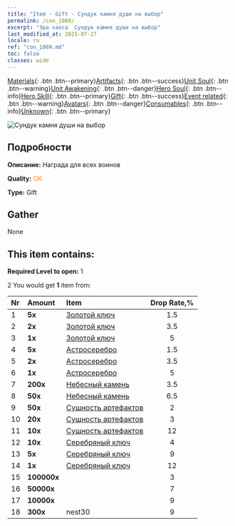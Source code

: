 ```yaml
---
title: "Item - Gift - Сундук камня души на выбор"
permalink: /con_1069/
excerpt: "Эра хаоса  Сундук камня души на выбор"
last_modified_at: 2021-07-27
locale: ru
ref: "con_1069.md"
toc: false
classes: wide
---
```

 [Materials](/ItemsRU/){: .btn .btn--primary}[Artifacts](/ItemsRU/Artifacts/){: .btn .btn--success}[Unit Soul](/ItemsRU/UnitSoul/){: .btn .btn--warning}[Unit Awakening](/ItemsRU/UnitAwakening/){: .btn .btn--danger}[Hero Soul](/ItemsRU/HeroSoul/){: .btn .btn--info}[Hero Skill](/ItemsRU/HeroSkill/){: .btn .btn--primary}[Gift](/ItemsRU/Gift/){: .btn .btn--success}[Event related](/ItemsRU/Events/){: .btn .btn--warning}[Avatars](/ItemsRU/Avatars/){: .btn .btn--danger}[Consumables](/ItemsRU/Consumables/){: .btn .btn--info}[Unknown](/ItemsRU/Unknown/){: .btn .btn--primary}

 ![Сундук камня души на выбор](/images/t/i_613001.png)

## Подробности
 **Описание:** Награда для всех воинов

 **Quality:** <span style="color: #FF8C00">OK</span>

 **Type:** Gift

## Gather

  None

## This item contains:

 **Required Level to open:** 1

 2 You would get **1** item  from:

  | Nr | Amount |     Item    | Drop Rate,% |
  |:---|:-------|:------------|:---------:|
  | 1 |  **5x** | [Золотой ключ](/ItemsRU/con_783/) | 1.5 | 
  | 2 |  **2x** | [Золотой ключ](/ItemsRU/con_783/) | 3.5 | 
  | 3 |  **1x** | [Золотой ключ](/ItemsRU/con_783/) | 5 | 
  | 4 |  **5x** | [Астросеребро](/ItemsRU/con_969/) | 1.5 | 
  | 5 |  **2x** | [Астросеребро](/ItemsRU/con_969/) | 3.5 | 
  | 6 |  **1x** | [Астросеребро](/ItemsRU/con_969/) | 5 | 
  | 7 |  **200x** | [Небесный камень](/ItemsRU/art_188/) | 3.5 | 
  | 8 |  **50x** | [Небесный камень](/ItemsRU/art_188/) | 6.5 | 
  | 9 |  **50x** | [Сущность артефактов](/ItemsRU/con_761/) | 2 | 
  | 10 |  **20x** | [Сущность артефактов](/ItemsRU/con_761/) | 3 | 
  | 11 |  **10x** | [Сущность артефактов](/ItemsRU/con_761/) | 12 | 
  | 12 |  **10x** | [Серебряный ключ](/ItemsRU/con_693/) | 4 | 
  | 13 |  **5x** | [Серебряный ключ](/ItemsRU/con_693/) | 9 | 
  | 14 |  **1x** | [Серебряный ключ](/ItemsRU/con_693/) | 12 | 
  | 15 |  **100000x** | <i class="fas fa-coins"/> | 3 | 
  | 16 |  **50000x** | <i class="fas fa-coins"/> | 7 | 
  | 17 |  **10000x** | <i class="fas fa-coins"/> | 9 | 
  | 18 |  **300x** | nest30 | 9 | 
